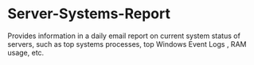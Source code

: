 # Server-Systems-Report
Provides information in a daily email report on current system status of servers, such as top systems processes, top Windows Event Logs , RAM usage, etc.
